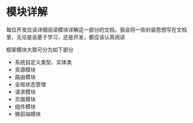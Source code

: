 # 模块详解

每位开发应该详细阅读模块详解这一部分的文档，我会将一些封装思想写在文档里，无论是说基于学习，还是开发，都应该认真阅读

框架模块大致可分为如下部分

* 系统自定义类型、实体类
* 资源模块
* 路由模块
* 全局状态管理
* 请求模块
* 页面模块
* 组件模块
* 微前端模块
